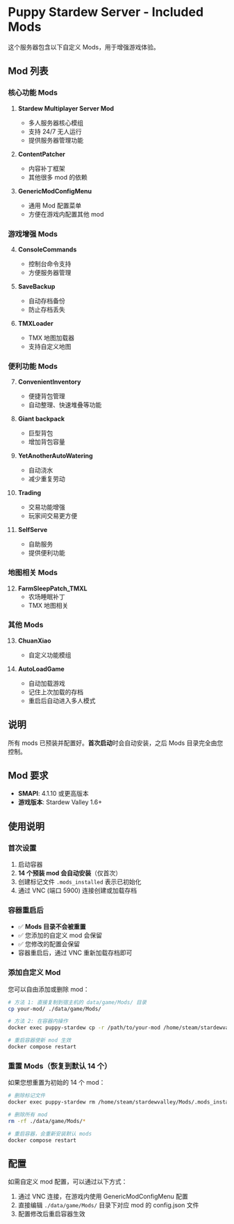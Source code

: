 # Puppy Stardew Server - Included Mods

这个服务器包含以下自定义 Mods，用于增强游戏体验。

## Mod 列表

### 核心功能 Mods

1. **Stardew Multiplayer Server Mod**
   - 多人服务器核心模组
   - 支持 24/7 无人运行
   - 提供服务器管理功能

2. **ContentPatcher**
   - 内容补丁框架
   - 其他很多 mod 的依赖

3. **GenericModConfigMenu**
   - 通用 Mod 配置菜单
   - 方便在游戏内配置其他 mod

### 游戏增强 Mods

4. **ConsoleCommands**
   - 控制台命令支持
   - 方便服务器管理

5. **SaveBackup**
   - 自动存档备份
   - 防止存档丢失

6. **TMXLoader**
   - TMX 地图加载器
   - 支持自定义地图

### 便利功能 Mods

7. **ConvenientInventory**
   - 便捷背包管理
   - 自动整理、快速堆叠等功能

8. **Giant backpack**
   - 巨型背包
   - 增加背包容量

9. **YetAnotherAutoWatering**
   - 自动浇水
   - 减少重复劳动

10. **Trading**
    - 交易功能增强
    - 玩家间交易更方便

11. **SelfServe**
    - 自助服务
    - 提供便利功能

### 地图相关 Mods

12. **FarmSleepPatch_TMXL**
    - 农场睡眠补丁
    - TMX 地图相关

### 其他 Mods

13. **ChuanXiao**
    - 自定义功能模组

14. **AutoLoadGame**
    - 自动加载游戏
    - 记住上次加载的存档
    - 重启后自动进入多人模式

## 说明

所有 mods 已预装并配置好。**首次启动**时会自动安装，之后 Mods 目录完全由您控制。

## Mod 要求

- **SMAPI**: 4.1.10 或更高版本
- **游戏版本**: Stardew Valley 1.6+

## 使用说明

### 首次设置

1. 启动容器
2. **14 个预装 mod 会自动安装**（仅首次）
3. 创建标记文件 `.mods_installed` 表示已初始化
4. 通过 VNC (端口 5900) 连接创建或加载存档

### 容器重启后

- ✅ **Mods 目录不会被重置**
- ✅ 您添加的自定义 mod 会保留
- ✅ 您修改的配置会保留
- 容器重启后，通过 VNC 重新加载存档即可

### 添加自定义 Mod

您可以自由添加或删除 mod：

```bash
# 方法 1: 直接复制到宿主机的 data/game/Mods/ 目录
cp your-mod/ ./data/game/Mods/

# 方法 2: 在容器内操作
docker exec puppy-stardew cp -r /path/to/your-mod /home/steam/stardewvalley/Mods/

# 重启容器使新 mod 生效
docker compose restart
```

### 重置 Mods（恢复到默认 14 个）

如果您想重置为初始的 14 个 mod：

```bash
# 删除标记文件
docker exec puppy-stardew rm /home/steam/stardewvalley/Mods/.mods_installed

# 删除所有 mod
rm -rf ./data/game/Mods/*

# 重启容器，会重新安装默认 mods
docker compose restart
```

## 配置

如需自定义 mod 配置，可以通过以下方式：

1. 通过 VNC 连接，在游戏内使用 GenericModConfigMenu 配置
2. 直接编辑 `./data/game/Mods/` 目录下对应 mod 的 config.json 文件
3. 配置修改后重启容器生效
